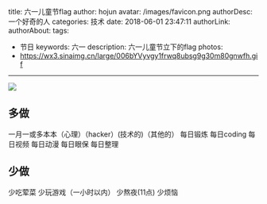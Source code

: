 title: 六一儿童节flag
author: hojun
avatar: /images/favicon.png
authorDesc: 一个好奇的人
categories: 技术
date: 2018-06-01 23:47:11
authorLink:
authorAbout:
tags:
 - 节日
keywords: 六一
description: 六一儿童节立下的flag
photos:
 - https://wx3.sinaimg.cn/large/006bYVyvgy1frwq8ubsg9g30m80gnwfh.gif
---
![](https://wx3.sinaimg.cn/large/006bYVyvgy1frwq8ubsg9g30m80gnwfh.gif)

## 多做

一月一或多本本（心理）（hacker）(技术的)（其他的）
每日锻炼
每日coding
每日视频
每日动漫
每日眼保
每日整理

## 少做

少吃荤菜
少玩游戏（一小时以内）
少熬夜(11点)
少烦恼
